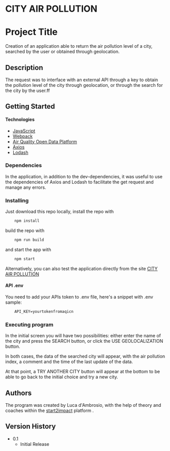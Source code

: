 # CITY AIR POLLUTION

# Project Title

Creation of an application able to return the air pollution level of a city, searched by the user or obtained through geolocation.

## Description


The request was to interface with an external API through a key to obtain the pollution level of the city through geolocation, or through the search for the city by the user.ff

## Getting Started 

#### Technologies

- [JavaScript](https://javascript.info)
- [Webpack](https://webpack.js.org)
- [Air Quality Open Data Platform](https://aqicn.org/data-platform/token/#/)
- [Axios](https://www.npmjs.com/package/axios)
- [Lodash](https://lodash.com/)

### Dependencies

In the application, in addition to the dev-dependencies, it was useful to use the dependencies of Axios and Lodash to facilitate the get request and manage any errors.

### Installing

Just download this repo locally, install the repo with

```javascript
	npm install
```

build the repo with

```javascript
	npm run build
```

and start the app with

```javascript
	npm start
```

Alternatively, you can also test the application directly from the site [CITY AIR POLLUTION](https://city-air-pollution.netlify.app/)

#### API .env

You need to add your APIs token to .env file, here's a snippet with .env sample:

```html
    API_KEY=yourtokenfromaqicn
```

### Executing program

In the initial screen you will have two possibilities: either enter the name of the city and press the SEARCH button, or click the USE GEOLOCALIZATION button.

In both cases, the data of the searched city will appear, with the air pollution index, a comment and the time of the last update of the data.

At that point, a TRY ANOTHER CITY button will appear at the bottom to be able to go back to the initial choice and try a new city.

## Authors

The program was created by Luca d'Ambrosio, with the help of theory and coaches within the [start2impact](https://talent.start2impact.it/home/student_index) platform .

## Version History

* 0.1
    * Initial Release
